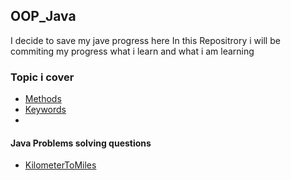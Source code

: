 ## OOP_Java

I decide to save my jave progress here
In this Repositrory i will be commiting my progress what i learn and what i am learning


### Topic i cover

- [Methods](src/methods.java)
- [Keywords](src/keywords.java)
- 


#### Java Problems solving questions

- [KilometerToMiles](src\JavaProblems\KilometerToMiles.java)






